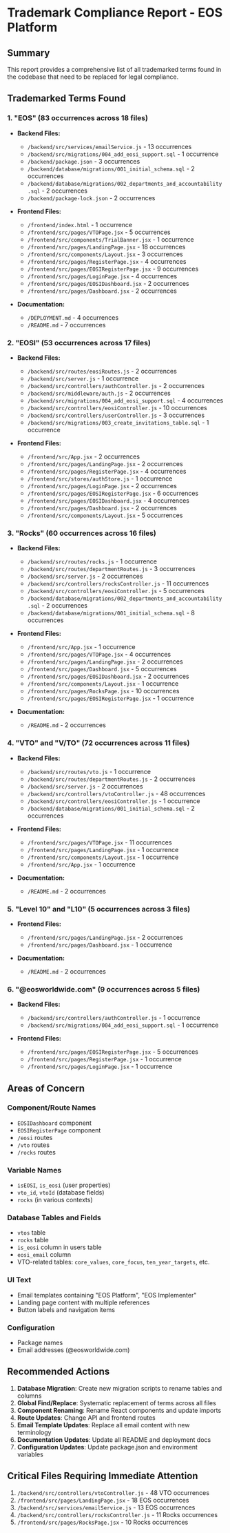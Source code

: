 # Trademark Compliance Report - EOS Platform

## Summary
This report provides a comprehensive list of all trademarked terms found in the codebase that need to be replaced for legal compliance.

## Trademarked Terms Found

### 1. "EOS" (83 occurrences across 18 files)
- **Backend Files:**
  - `/backend/src/services/emailService.js` - 13 occurrences
  - `/backend/src/migrations/004_add_eosi_support.sql` - 1 occurrence
  - `/backend/package.json` - 3 occurrences
  - `/backend/database/migrations/001_initial_schema.sql` - 2 occurrences
  - `/backend/database/migrations/002_departments_and_accountability.sql` - 2 occurrences
  - `/backend/package-lock.json` - 2 occurrences

- **Frontend Files:**
  - `/frontend/index.html` - 1 occurrence
  - `/frontend/src/pages/VTOPage.jsx` - 5 occurrences
  - `/frontend/src/components/TrialBanner.jsx` - 1 occurrence
  - `/frontend/src/pages/LandingPage.jsx` - 18 occurrences
  - `/frontend/src/components/Layout.jsx` - 3 occurrences
  - `/frontend/src/pages/RegisterPage.jsx` - 4 occurrences
  - `/frontend/src/pages/EOSIRegisterPage.jsx` - 9 occurrences
  - `/frontend/src/pages/LoginPage.jsx` - 4 occurrences
  - `/frontend/src/pages/EOSIDashboard.jsx` - 2 occurrences
  - `/frontend/src/pages/Dashboard.jsx` - 2 occurrences

- **Documentation:**
  - `/DEPLOYMENT.md` - 4 occurrences
  - `/README.md` - 7 occurrences

### 2. "EOSI" (53 occurrences across 17 files)
- **Backend Files:**
  - `/backend/src/routes/eosiRoutes.js` - 2 occurrences
  - `/backend/src/server.js` - 1 occurrence
  - `/backend/src/controllers/authController.js` - 2 occurrences
  - `/backend/src/middleware/auth.js` - 2 occurrences
  - `/backend/src/migrations/004_add_eosi_support.sql` - 4 occurrences
  - `/backend/src/controllers/eosiController.js` - 10 occurrences
  - `/backend/src/controllers/userController.js` - 3 occurrences
  - `/backend/src/migrations/003_create_invitations_table.sql` - 1 occurrence

- **Frontend Files:**
  - `/frontend/src/App.jsx` - 2 occurrences
  - `/frontend/src/pages/LandingPage.jsx` - 2 occurrences
  - `/frontend/src/pages/RegisterPage.jsx` - 4 occurrences
  - `/frontend/src/stores/authStore.js` - 1 occurrence
  - `/frontend/src/pages/LoginPage.jsx` - 2 occurrences
  - `/frontend/src/pages/EOSIRegisterPage.jsx` - 6 occurrences
  - `/frontend/src/pages/EOSIDashboard.jsx` - 4 occurrences
  - `/frontend/src/pages/Dashboard.jsx` - 2 occurrences
  - `/frontend/src/components/Layout.jsx` - 5 occurrences

### 3. "Rocks" (60 occurrences across 16 files)
- **Backend Files:**
  - `/backend/src/routes/rocks.js` - 1 occurrence
  - `/backend/src/routes/departmentRoutes.js` - 3 occurrences
  - `/backend/src/server.js` - 2 occurrences
  - `/backend/src/controllers/rocksController.js` - 11 occurrences
  - `/backend/src/controllers/eosiController.js` - 5 occurrences
  - `/backend/database/migrations/002_departments_and_accountability.sql` - 2 occurrences
  - `/backend/database/migrations/001_initial_schema.sql` - 8 occurrences

- **Frontend Files:**
  - `/frontend/src/App.jsx` - 1 occurrence
  - `/frontend/src/pages/VTOPage.jsx` - 4 occurrences
  - `/frontend/src/pages/LandingPage.jsx` - 2 occurrences
  - `/frontend/src/pages/Dashboard.jsx` - 5 occurrences
  - `/frontend/src/pages/EOSIDashboard.jsx` - 2 occurrences
  - `/frontend/src/components/Layout.jsx` - 1 occurrence
  - `/frontend/src/pages/RocksPage.jsx` - 10 occurrences
  - `/frontend/src/pages/EOSIRegisterPage.jsx` - 1 occurrence

- **Documentation:**
  - `/README.md` - 2 occurrences

### 4. "VTO" and "V/TO" (72 occurrences across 11 files)
- **Backend Files:**
  - `/backend/src/routes/vto.js` - 1 occurrence
  - `/backend/src/routes/departmentRoutes.js` - 2 occurrences
  - `/backend/src/server.js` - 2 occurrences
  - `/backend/src/controllers/vtoController.js` - 48 occurrences
  - `/backend/src/controllers/eosiController.js` - 1 occurrence
  - `/backend/database/migrations/001_initial_schema.sql` - 2 occurrences

- **Frontend Files:**
  - `/frontend/src/pages/VTOPage.jsx` - 11 occurrences
  - `/frontend/src/pages/LandingPage.jsx` - 1 occurrence
  - `/frontend/src/components/Layout.jsx` - 1 occurrence
  - `/frontend/src/App.jsx` - 1 occurrence

- **Documentation:**
  - `/README.md` - 2 occurrences

### 5. "Level 10" and "L10" (5 occurrences across 3 files)
- **Frontend Files:**
  - `/frontend/src/pages/LandingPage.jsx` - 2 occurrences
  - `/frontend/src/pages/Dashboard.jsx` - 1 occurrence

- **Documentation:**
  - `/README.md` - 2 occurrences

### 6. "@eosworldwide.com" (9 occurrences across 5 files)
- **Backend Files:**
  - `/backend/src/controllers/authController.js` - 1 occurrence
  - `/backend/src/migrations/004_add_eosi_support.sql` - 1 occurrence

- **Frontend Files:**
  - `/frontend/src/pages/EOSIRegisterPage.jsx` - 5 occurrences
  - `/frontend/src/pages/RegisterPage.jsx` - 1 occurrence
  - `/frontend/src/pages/LoginPage.jsx` - 1 occurrence

## Areas of Concern

### Component/Route Names
- `EOSIDashboard` component
- `EOSIRegisterPage` component
- `/eosi` routes
- `/vto` routes
- `/rocks` routes

### Variable Names
- `isEOSI`, `is_eosi` (user properties)
- `vto_id`, `vtoId` (database fields)
- `rocks` (in various contexts)

### Database Tables and Fields
- `vtos` table
- `rocks` table
- `is_eosi` column in users table
- `eosi_email` column
- VTO-related tables: `core_values`, `core_focus`, `ten_year_targets`, etc.

### UI Text
- Email templates containing "EOS Platform", "EOS Implementer"
- Landing page content with multiple references
- Button labels and navigation items

### Configuration
- Package names
- Email addresses (@eosworldwide.com)

## Recommended Actions

1. **Database Migration**: Create new migration scripts to rename tables and columns
2. **Global Find/Replace**: Systematic replacement of terms across all files
3. **Component Renaming**: Rename React components and update imports
4. **Route Updates**: Change API and frontend routes
5. **Email Template Updates**: Replace all email content with new terminology
6. **Documentation Updates**: Update all README and deployment docs
7. **Configuration Updates**: Update package.json and environment variables

## Critical Files Requiring Immediate Attention

1. `/backend/src/controllers/vtoController.js` - 48 VTO occurrences
2. `/frontend/src/pages/LandingPage.jsx` - 18 EOS occurrences
3. `/backend/src/services/emailService.js` - 13 EOS occurrences
4. `/backend/src/controllers/rocksController.js` - 11 Rocks occurrences
5. `/frontend/src/pages/RocksPage.jsx` - 10 Rocks occurrences